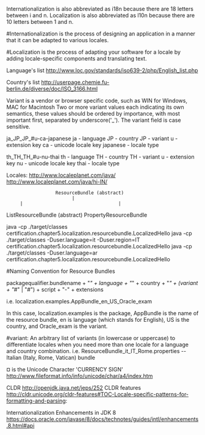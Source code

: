 Internationalization is also abbreviated as i18n because there are 18 
letters between i and n. Localization is also abbreviated as l10n 
because there are 10 letters between 1 and n.

#Internationalization 
is the process of designing an application in a manner that it 
can be adapted to various locales.

#Localization 
is the process of adapting your software for a locale by adding 
locale-specific components and translating text.

Language's list
http://www.loc.gov/standards/iso639-2/php/English_list.php

Country's list
http://userpage.chemie.fu-berlin.de/diverse/doc/ISO_3166.html

Variant is a vendor or browser specific code, 
such as WIN for Windows, MAC for Macintosh
Two or more variant values each indicating its own semantics, 
these values should be ordered by importance, with most important first, 
separated by underscore('_'). The variant field is case sensitive.

ja_JP_JP_#u-ca-japanese
ja - language
JP - country
JP - variant
u - extension key
ca - unicode locale key
japanese - locale type

th_TH_TH_#u-nu-thai
th - language
TH - country
TH - variant
u - extension key
nu - unicode locale key
thai - locale type

Locales:
http://www.localeplanet.com/java/
http://www.localeplanet.com/java/hi-IN/

                      ResourceBundle (abstract)
                            |
         |                                   |
ListResourceBundle (abstract)      PropertyResourceBundle

java -cp ./target/classes certification.chapter5.localization.resourcebundle.LocalizedHello
java -cp ./target/classes -Duser.language=it -Duser.region=IT certification.chapter5.localization.resourcebundle.LocalizedHello
java -cp ./target/classes -Duser.language=ar certification.chapter5.localization.resourcebundle.LocalizedHello


#Naming Convention for Resource Bundles

packagequalifier.bundlename + "_" + language + "_" + country + "_" + (variant + "_#" | "#") + script + "-" + extensions

i.e. localization.examples.AppBundle_en_US_Oracle_exam

In this case, 
localization.examples is the package, 
AppBundle is the name of the resource bundle, 
en is language (which stands for English), 
US is the country, 
and Oracle_exam is the variant.

#variant: 
An arbitrary list of variants (in lowercase or uppercase) to differentiate locales 
when you need more than one locale for a language and country combination.
i.e. ResourceBundle_it_IT_Rome.properties  -- Italian (Italy, Rome, Vatican) bundle


¤ is the Unicode Character 'CURRENCY SIGN'
http://www.fileformat.info/info/unicode/char/a4/index.htm

CLDR
http://openjdk.java.net/jeps/252
CLDR features
http://cldr.unicode.org/cldr-features#TOC-Locale-specific-patterns-for-formatting-and-parsing:


Internationalization Enhancements in JDK 8
https://docs.oracle.com/javase/8/docs/technotes/guides/intl/enhancements.8.html#api